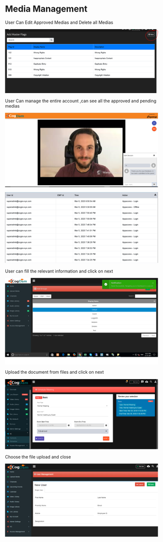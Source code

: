 # Media Management

User Can Edit Approved Medias and Delete all Medias

![](../.gitbook/assets/image%20%28240%29.png)

User Can manage the entire account ,can see all the approved and pending medias

![](../.gitbook/assets/image%20%2878%29.png)

![](../.gitbook/assets/image%20%28249%29.png)

User can fill the relevant information and click on next

![](../.gitbook/assets/image%20%28185%29.png)

Upload the document from files and click on next

![](../.gitbook/assets/image%20%28138%29.png)

Choose the file upload and close

![](../.gitbook/assets/image%20%2822%29.png)



